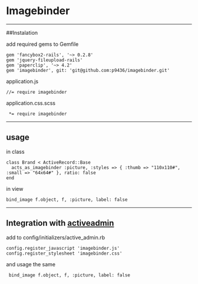 # Imagebinder

----
##Instalation

add required gems to Gemfile

    gem 'fancybox2-rails', '~> 0.2.8'
    gem 'jquery-fileupload-rails'
    gem 'paperclip', '~> 4.2'
    gem 'imagebinder', git: 'git@github.com:p9436/imagebinder.git'

application.js

    //= require imagebinder

application.css.scss

     *= require imagebinder
     
----     
## usage

in class

    class Brand < ActiveRecord::Base
      acts_as_imagebinder :picture, :styles => { :thumb => "110x110#", :small => "64x64#" }, ratio: false
    end

in view
    
    bind_image f.object, f, :picture, label: false


----
## Integration with [activeadmin](http://activeadmin.info/docs/0-installation.html)

add to config/initializers/active_admin.rb

    config.register_javascript 'imagebinder.js'
    config.register_stylesheet 'imagebinder.css'

and usage the same 

     bind_image f.object, f, :picture, label: false
